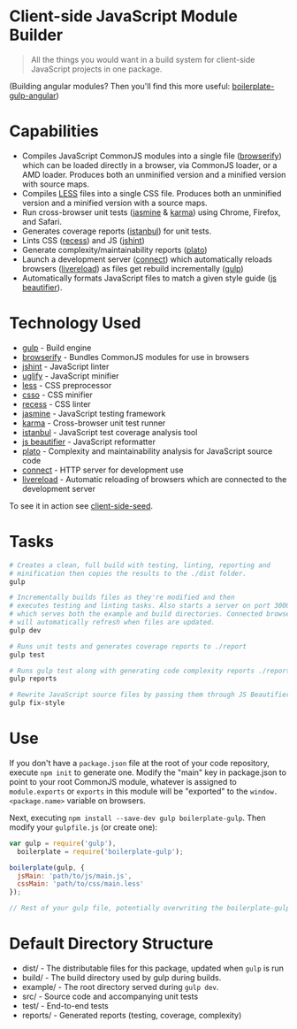 # Client-side JavaScript Module Builder

> All the things you would want in a build system for client-side JavaScript projects in one package.

(Building angular modules? Then you'll find this more useful: [boilerplate-gulp-angular](https://github.com/oztu/boilerplate-gulp-angular))

# Capabilities
* Compiles JavaScript CommonJS modules into a single file ([browserify](http://browserify.org/)) which can be loaded directly in a browser, via CommonJS loader, or a AMD loader. Produces both an unminified version and a minified version with  source maps.
* Compiles [LESS](http://lesscss.org/) files into a single CSS file. Produces both an unminified version and a minified version with a source maps.
* Run cross-browser unit tests ([jasmine](http://jasmine.github.io/2.0/introduction.html) & [karma](http://karma-runner.github.io/)) using Chrome, Firefox, and Safari.
* Generates coverage reports ([istanbul](https://github.com/gotwarlost/istanbul)) for unit tests.
* Lints CSS ([recess](http://twitter.github.io/recess/)) and JS ([jshint](http://www.jshint.com/))
* Generate complexity/maintainability reports ([plato](https://github.com/es-analysis/plato))
* Launch a development server ([connect](http://www.senchalabs.org/connect/)) which automatically reloads browsers ([livereload](http://livereload.com/)) as files get rebuild incrementally ([gulp](http://gulpjs.com/))
* Automatically formats JavaScript files to match a given style guide ([js beautifier](https://github.com/beautify-web/js-beautify)).

# Technology Used
* [gulp](http://gulpjs.com/) - Build engine
* [browserify](http://browserify.org/) - Bundles CommonJS modules for use in 
browsers
* [jshint](http://www.jshint.com/) - JavaScript linter
* [uglify](https://github.com/mishoo/UglifyJS2/) - JavaScript minifier
* [less](http://lesscss.org/) - CSS preprocessor
* [csso](https://github.com/css/csso) - CSS minifier
* [recess](http://twitter.github.io/recess/) - CSS linter
* [jasmine](http://jasmine.github.io/2.0/introduction.html) - JavaScript testing framework
* [karma](http://karma-runner.github.io/) - Cross-browser unit test runner
* [istanbul](https://github.com/gotwarlost/istanbul) - JavaScript test coverage
analysis tool
* [js beautifier](https://github.com/beautify-web/js-beautify) - JavaScript
reformatter
* [plato](https://github.com/es-analysis/plato) - Complexity and maintainability
analysis for JavaScript source code
* [connect](http://www.senchalabs.org/connect/) - HTTP server for development 
use
* [livereload](http://livereload.com/) - Automatic reloading of browsers which
are connected to the development server

To see it in action see [client-side-seed](https://github.com/oztu/client-side-seed).

# Tasks
```sh
# Creates a clean, full build with testing, linting, reporting and
# minification then copies the results to the ./dist folder.
gulp

# Incrementally builds files as they're modified and then
# executes testing and linting tasks. Also starts a server on port 3000
# which serves both the example and build directories. Connected browsers
# will automatically refresh when files are updated.
gulp dev

# Runs unit tests and generates coverage reports to ./report
gulp test

# Runs gulp test along with generating code complexity reports ./report
gulp reports

# Rewrite JavaScript source files by passing them through JS Beautifier
gulp fix-style

```

# Use
If you don't have a `package.json` file at the root of your code repository, execute `npm init` to generate one. Modify the "main" key in package.json to point to your root CommonJS module, whatever is assigned to `module.exports` or `exports` in this module will be "exported" to the `window.<package.name>` variable on browsers.

Next, executing `npm install --save-dev gulp boilerplate-gulp`. Then modify
your `gulpfile.js` (or create one):

```javascript
var gulp = require('gulp'), 
  boilerplate = require('boilerplate-gulp');

boilerplate(gulp, {
  jsMain: 'path/to/js/main.js',
  cssMain: 'path/to/css/main.less'
});

// Rest of your gulp file, potentially overwriting the boilerplate-gulp tasks...
```

# Default Directory Structure

* dist/ - The distributable files for this package, updated when `gulp` is run
* build/ - The build directory used by gulp during builds.
* example/ - The root directory served during `gulp dev`.
* src/ - Source code and accompanying unit tests
* test/ - End-to-end tests
* reports/ - Generated reports (testing, coverage, complexity)
